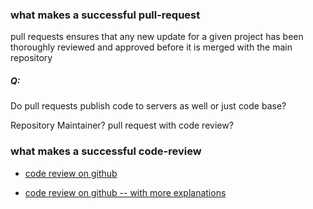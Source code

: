 ### what makes a successful pull-request

pull requests ensures that any new update for a given project has been thoroughly reviewed and approved before it is merged with the main repository

##### Q:

Do pull requests publish code to servers as well or just code base?

Repository Maintainer? pull request with code review?

### what makes a successful code-review

- [code review on github](https://www.youtube.com/watch?v=HW0RPaJqm4g)

- [code review on github -- with more explanations](https://www.youtube.com/watch?v=8fx-EaOUK2E)

